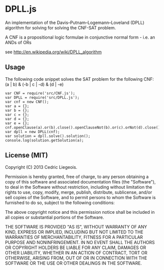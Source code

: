 # DPLL.js

An implementation of the Davis–Putnam–Logemann–Loveland (DPLL) algorithm for solving for solving the CNF-SAT problem.

A CNF is a propositional logic formulae in conjunctive normal form - i.e. an ANDs of ORs

see http://en.wikipedia.org/wiki/DPLL_algorithm

## Usage
The following code snippet solves the SAT problem for the following CNF: (a | b) & (-b | c | -d) & (d | -e)
    
    var CNF = require('src/CNF.js');
    var DPLL = require('src/DPLL.js');
    var cnf = new CNF();
    var a = {};
    var b = {};
    var c = {};
    var d = {};
    var e = {};
    cnf.openClause(a).or(b).close().openClauseNot(b).or(c).orNot(d).close().openClause(d).orNot(e).close();
    var dpll = new DPLL(cnf);
    var solution = dpll.solve().solution();
    console.log(solution.getSolution(a);



## License (MIT)

 Copyright (C) 2013 Cedric Liegeois.

 Permission is hereby granted, free of charge, to any person obtaining 
 a copy of this software and associated documentation files (the 
 "Software"), to deal in the Software without restriction, including 
 without limitation the rights to use, copy, modify, merge, publish,
 distribute, sublicense, and/or sell copies of the Software, and to
 permit persons to whom the Software is furnished to do so, subject 
 to the following conditions:

 The above copyright notice and this permission notice shall be
 included in all copies or substantial portions of the Software.

 THE SOFTWARE IS PROVIDED "AS IS", WITHOUT WARRANTY OF ANY KIND,
 EXPRESS OR IMPLIED, INCLUDING BUT NOT LIMITED TO THE WARRANTIES OF
 MERCHANTABILITY, FITNESS FOR A PARTICULAR PURPOSE AND
 NONINFRINGEMENT. IN NO EVENT SHALL THE AUTHORS OR COPYRIGHT HOLDERS BE
 LIABLE FOR ANY CLAIM, DAMAGES OR OTHER LIABILITY, WHETHER IN AN ACTION
 OF CONTRACT, TORT OR OTHERWISE, ARISING FROM, OUT OF OR IN CONNECTION
 WITH THE SOFTWARE OR THE USE OR OTHER DEALINGS IN THE SOFTWARE.

